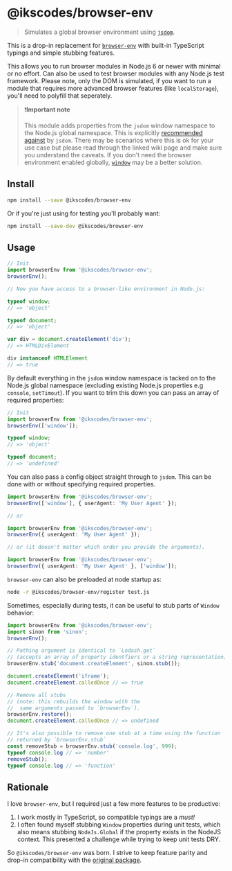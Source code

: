 
# @ikscodes/browser-env

> Simulates a global browser environment using [`jsdom`](https://github.com/tmpvar/jsdom).

<!-- [![Build Status](https://travis-ci.org/lukechilds/browser-env.svg?branch=master)](https://travis-ci.org/lukechilds/browser-env)
[![Coverage Status](https://coveralls.io/repos/github/lukechilds/browser-env/badge.svg?branch=master)](https://coveralls.io/github/lukechilds/browser-env?branch=master)
[![npm](https://img.shields.io/npm/dm/browser-env.svg)](https://www.npmjs.com/package/browser-env)
[![npm](https://img.shields.io/npm/v/browser-env.svg)](https://www.npmjs.com/package/browser-env) -->

This is a drop-in replacement for [`browser-env`](https://github.com/lukechilds/browser-env) with built-in TypeScript typings and simple stubbing features.

This allows you to run browser modules in Node.js 6 or newer with minimal or no effort. Can also be used to test browser modules with any Node.js test framework. Please note, only the DOM is simulated, if you want to run a module that requires more advanced browser features (like `localStorage`), you'll need to polyfill that seperately.

> ❗️**Important note**
>
> This module adds properties from the `jsdom` window namespace to the Node.js global namespace. This is explicitly [recommended against](https://github.com/tmpvar/jsdom/wiki/Don't-stuff-jsdom-globals-onto-the-Node-global) by `jsdom`. There may be scenarios where this is ok for your use case but please read through the linked wiki page and make sure you understand the caveats. If you don't need the browser environment enabled globally, [`window`](https://github.com/lukechilds/window) may be a better solution.

## Install

```sh
npm install --save @ikscodes/browser-env
```

Or if you're just using for testing you'll probably want:

```sh
npm install --save-dev @ikscodes/browser-env
```

## Usage

```ts
// Init
import browserEnv from '@ikscodes/browser-env';
browserEnv();

// Now you have access to a browser-like environment in Node.js:

typeof window;
// => 'object'

typeof document;
// => 'object'

var div = document.createElement('div');
// => HTMLDivElement

div instanceof HTMLElement
// => true
```

By default everything in the `jsdom` window namespace is tacked on to the Node.js global namespace (excluding existing Node.js properties e.g `console`, `setTimout`). If you want to trim this down you can pass an array of required properties:

```ts
// Init
import browserEnv from '@ikscodes/browser-env';
browserEnv(['window']);

typeof window;
// => 'object'

typeof document;
// => 'undefined'
```

You can also pass a config object straight through to `jsdom`. This can be done with or without specifying required properties.

```ts
import browserEnv from '@ikscodes/browser-env';
browserEnv(['window'], { userAgent: 'My User Agent' });

// or

import browserEnv from '@ikscodes/browser-env';
browserEnv({ userAgent: 'My User Agent' });

// or (it doesn't matter which order you provide the arguments).

import browserEnv from '@ikscodes/browser-env';
browserEnv({ userAgent: 'My User Agent' }, ['window']);
```

`browser-env` can also be preloaded at node startup as:

```sh
node -r @ikscodes/browser-env/register test.js
```

Sometimes, especially during tests, it can be useful to stub parts of `Window` behavior:

```ts
import browserEnv from '@ikscodes/browser-env';
import sinon from 'sinon';
browserEnv();

// Pathing argument is identical to `Lodash.get`
// (accepts an array of property identfiers or a string representation)
browserEnv.stub('document.createElement', sinon.stub());

document.createElement('iframe');
document.createElement.calledOnce // => true

// Remove all stubs
// (note: this rebuilds the window with the
//  same arguments passed to `browserEnv`).
browserEnv.restore();
document.createElement.calledOnce // => undefined

// It's also possible to remove one stub at a time using the function
// returned by `browserEnv.stub`
const removeStub = browserEnv.stub('console.log', 999);
typeof console.log // => 'number'
removeStub();
typeof console.log // => 'function'
```

## Rationale

I love `browser-env`, but I required just a few more features to be productive:

1. I work mostly in TypeScript, so compatible typings are a _must!_
2. I often found myself stubbing `Window` properties during unit tests, which also means stubbing `NodeJs.Global` if the property exists in the NodeJS context. This presented a challenge while trying to keep unit tests DRY.

So `@ikscodes/browser-env` was born. I strive to keep feature parity and drop-in compatibility with the [original package](https://github.com/lukechilds/browser-env).
